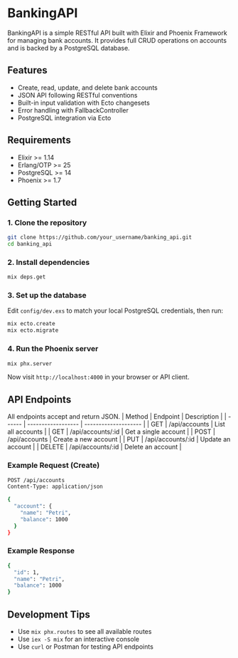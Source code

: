# BankingAPI

BankingAPI is a simple RESTful API built with Elixir and Phoenix Framework for managing bank accounts. It provides full CRUD operations on accounts and is backed by a PostgreSQL database.

## Features

- Create, read, update, and delete bank accounts
- JSON API following RESTful conventions
- Built-in input validation with Ecto changesets
- Error handling with FallbackController
- PostgreSQL integration via Ecto

## Requirements

- Elixir >= 1.14
- Erlang/OTP >= 25
- PostgreSQL >= 14
- Phoenix >= 1.7

## Getting Started

### 1. Clone the repository

```bash
git clone https://github.com/your_username/banking_api.git
cd banking_api
```
### 2. Install dependencies
```bash
mix deps.get
```
### 3. Set up the database
Edit `config/dev.exs` to match your local PostgreSQL credentials, then run:
```bash
mix ecto.create
mix ecto.migrate
```
### 4. Run the Phoenix server
```bash
mix phx.server
```
Now visit `http://localhost:4000` in your browser or API client.
## API Endpoints
All endpoints accept and return JSON.
| Method | Endpoint           | Description          |
| ------ | ------------------ | -------------------- |
| GET    | /api/accounts      | List all accounts    |
| GET    | /api/accounts/\:id | Get a single account |
| POST   | /api/accounts      | Create a new account |
| PUT    | /api/accounts/\:id | Update an account    |
| DELETE | /api/accounts/\:id | Delete an account    |
### Example Request (Create)
```bash
POST /api/accounts
Content-Type: application/json

{
  "account": {
    "name": "Petri",
    "balance": 1000
  }
}
```
### Example Response
```bash
{
  "id": 1,
  "name": "Petri",
  "balance": 1000
}
```
## Development Tips
- Use `mix phx.routes` to see all available routes
- Use `iex -S mix` for an interactive console
- Use `curl` or Postman for testing API endpoints
